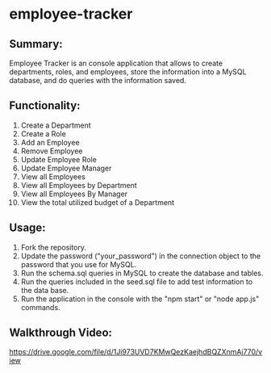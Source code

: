 # employee-tracker

## Summary:
Employee Tracker is an console application that allows to create departments, roles, and employees, store the information into a MySQL database, and do queries with the information saved.

## Functionality:
1. Create a Department
2. Create a Role
3. Add an Employee
4. Remove Employee
5. Update Employee Role
6. Update Employee Manager
7. View all Employees
8. View all Employees by Department
9. View all Employees By Manager
10. View the total utilized budget of a Department

## Usage:
1. Fork the repository.
2. Update the password ("your_password") in the connection object to the password that you use for MySQL.
3. Run the schema.sql queries in MySQL to create the database and tables.
4. Run the queries included in the seed.sql file to add test information to the data base.
5. Run the application in the console with the "npm start" or "node app.js" commands.

## Walkthrough Video:
https://drive.google.com/file/d/1Ji973UVD7KMwQezKaejhdBQZXnmAj770/view
